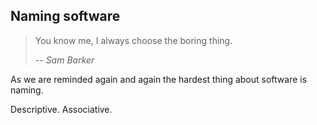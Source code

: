 Naming software
----------------------

> You know me, I always choose the boring thing.
>
> -- <cite>Sam Barker</cite>


As we are reminded again and again the hardest thing about software is naming. 


Descriptive.
Associative.

